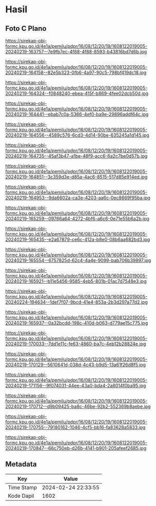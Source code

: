 # Hasil

## Foto C Plano

https://sirekap-obj-formc.kpu.go.id/4e1a/pemilu/pdpr/16/08/12/20/19/1608122019005-20240219-163757--7e9fb7ec-4f88-4f88-8593-b43816bd7d6b.jpg

https://sirekap-obj-formc.kpu.go.id/4e1a/pemilu/pdpr/16/08/12/20/19/1608122019005-20240219-164158--82e5b323-0fb6-4a97-90c5-798bf419dc18.jpg

https://sirekap-obj-formc.kpu.go.id/4e1a/pemilu/pdpr/16/08/12/20/19/1608122019005-20240219-164324--f0848240-ebea-415f-b869-4fee02dcb50d.jpg

https://sirekap-obj-formc.kpu.go.id/4e1a/pemilu/pdpr/16/08/12/20/19/1608122019005-20240219-164441--ebab7c0a-5366-4ef0-ba9e-29896addf64c.jpg

https://sirekap-obj-formc.kpu.go.id/4e1a/pemilu/pdpr/16/08/12/20/19/1608122019005-20240219-164556--4589c576-6cd3-4d14-90be-635245a1d145.jpg

https://sirekap-obj-formc.kpu.go.id/4e1a/pemilu/pdpr/16/08/12/20/19/1608122019005-20240219-164735--45af3b47-a1be-48f9-acc6-6a2c7be0d57b.jpg

https://sirekap-obj-formc.kpu.go.id/4e1a/pemilu/pdpr/16/08/12/20/19/1608122019005-20240219-164851--3c359d3e-d85a-4ac6-8515-517d85e914ed.jpg

https://sirekap-obj-formc.kpu.go.id/4e1a/pemilu/pdpr/16/08/12/20/19/1608122019005-20240219-164953--9da6602a-ca3e-4203-aa6c-0ec8669f95ba.jpg

https://sirekap-obj-formc.kpu.go.id/4e1a/pemilu/pdpr/16/08/12/20/19/1608122019005-20240219-165259--09766a64-4272-4bf6-a6c6-0e71e55b6a2b.jpg

https://sirekap-obj-formc.kpu.go.id/4e1a/pemilu/pdpr/16/08/12/20/19/1608122019005-20240219-165435--e2a67879-ce6c-412a-b8e0-08b6aa682bd3.jpg

https://sirekap-obj-formc.kpu.go.id/4e1a/pemilu/pdpr/16/08/12/20/19/1608122019005-20240219-165554--6757825d-62c4-4a4e-9099-bab706b39897.jpg

https://sirekap-obj-formc.kpu.go.id/4e1a/pemilu/pdpr/16/08/12/20/19/1608122019005-20240219-165921--b11e5456-9585-4eb5-801b-01ac7d7548e3.jpg

https://sirekap-obj-formc.kpu.go.id/4e1a/pemilu/pdpr/16/08/12/20/19/1608122019005-20240224-194634--1def7f07-9bcd-41e4-853a-2b3d297a77d2.jpg

https://sirekap-obj-formc.kpu.go.id/4e1a/pemilu/pdpr/16/08/12/20/19/1608122019005-20240219-165937--0a32bcdd-198c-410d-b063-d779ae15c775.jpg

https://sirekap-obj-formc.kpu.go.id/4e1a/pemilu/pdpr/16/08/12/20/19/1608122019005-20240219-170033--7dd1e11c-fe63-4860-ba7c-4eb12b28824e.jpg

https://sirekap-obj-formc.kpu.go.id/4e1a/pemilu/pdpr/16/08/12/20/19/1608122019005-20240219-170129--5610641d-038d-4c43-b9d5-13a61f26d8f5.jpg

https://sirekap-obj-formc.kpu.go.id/4e1a/pemilu/pdpr/16/08/12/20/19/1608122019005-20240219-171156--9f074031-44ee-43a0-bda4-2a8014f0ba95.jpg

https://sirekap-obj-formc.kpu.go.id/4e1a/pemilu/pdpr/16/08/12/20/19/1608122019005-20240219-170712--d9b09425-ba8c-46be-92b2-552369b8aebe.jpg

https://sirekap-obj-formc.kpu.go.id/4e1a/pemilu/pdpr/16/08/12/20/19/1608122019005-20240219-170755--79180162-1046-4cf5-bb16-fa83628a5833.jpg

https://sirekap-obj-formc.kpu.go.id/4e1a/pemilu/pdpr/16/08/12/20/19/1608122019005-20240219-170847--66c750eb-d26b-4141-b901-205afeef2685.jpg


## Metadata

| Key        | Value               |
| ---------- | ------------------- |
| Time Stamp | 2024-02-24 22:33:55 |
| Kode Dapil | 1602                |



